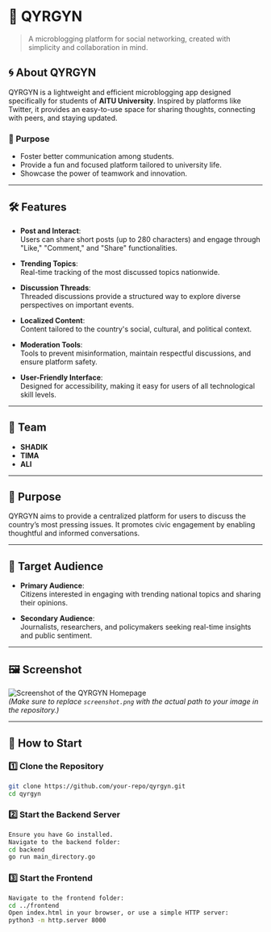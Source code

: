 # 🌟 QYRGYN  

> A microblogging platform for social networking, created with simplicity and collaboration in mind.  

## 🌀 About QYRGYN  
QYRGYN is a lightweight and efficient microblogging app designed specifically for students of **AITU University**. Inspired by platforms like Twitter, it provides an easy-to-use space for sharing thoughts, connecting with peers, and staying updated.  

### 🎯 Purpose  
- Foster better communication among students.  
- Provide a fun and focused platform tailored to university life.  
- Showcase the power of teamwork and innovation.  

---

## 🛠️ Features  

- **Post and Interact**:  
  Users can share short posts (up to 280 characters) and engage through "Like," "Comment," and "Share" functionalities.  

- **Trending Topics**:  
  Real-time tracking of the most discussed topics nationwide.  

- **Discussion Threads**:  
  Threaded discussions provide a structured way to explore diverse perspectives on important events.  

- **Localized Content**:  
  Content tailored to the country's social, cultural, and political context.  

- **Moderation Tools**:  
  Tools to prevent misinformation, maintain respectful discussions, and ensure platform safety.  

- **User-Friendly Interface**:  
  Designed for accessibility, making it easy for users of all technological skill levels.  

---

## 👥 Team  
- **SHADIK**  
- **TIMA**  
- **ALI**  

---

## 🎯 Purpose  

QYRGYN aims to provide a centralized platform for users to discuss the country’s most pressing issues. It promotes civic engagement by enabling thoughtful and informed conversations.  

---

## 🎯 Target Audience  

- **Primary Audience**:  
  Citizens interested in engaging with trending national topics and sharing their opinions.  

- **Secondary Audience**:  
  Journalists, researchers, and policymakers seeking real-time insights and public sentiment.  

---

## 🖼️ Screenshot  
![Screenshot of the QYRGYN Homepage](screenshot.png)  
*(Make sure to replace `screenshot.png` with the actual path to your image in the repository.)*  

---

## 🚀 How to Start  

### 1️⃣ Clone the Repository  
```bash  
git clone https://github.com/your-repo/qyrgyn.git  
cd qyrgyn
```
### 2️⃣ Start the Backend Server
```bash
Ensure you have Go installed.
Navigate to the backend folder:
cd backend  
go run main_directory.go
```

### 3️⃣ Start the Frontend
```bash
Navigate to the frontend folder:
cd ../frontend  
Open index.html in your browser, or use a simple HTTP server:
python3 -m http.server 8000  
```

